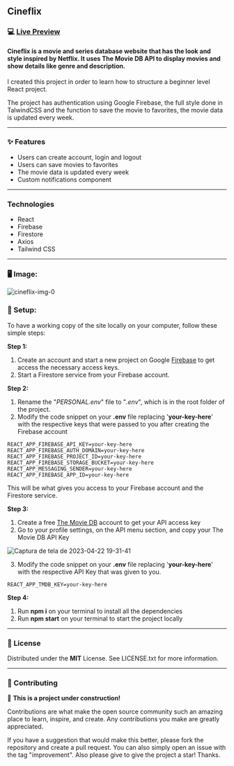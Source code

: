 ## Cineflix

### :computer: [Live Preview](https://cineflix-ten.vercel.app/)

#### Cineflix is a movie and series database website that has the look and style inspired by Netflix. It uses The Movie DB API to display movies and show details like genre and description.
 
I created this project in order to learn how to structure a beginner level React project.

The project has authentication using Google Firebase, the full style done in TalwindCSS and the function to save the movie to favorites, the movie data is updated every week.

---

### :sparkles: Features

* Users can create account, login and logout
* Users can save movies to favorites
* The movie data is updated every week
* Custom notifications component

---

### Technologies

* React
* Firebase
* Firestore
* Axios
* Tailwind CSS

---

### :desktop_computer: Image:

![cineflix-img-0](https://user-images.githubusercontent.com/82607849/175648073-98f3da8c-fcaf-4bc2-b601-adc08245b28a.jpg)


### :wrench: Setup:

To have a working copy of the site locally on your computer, follow these simple steps:

__Step 1:__ 

1. Create an account and start a new project on Google [Firebase](https://firebase.google.com/) to get access the necessary access keys.
2. Start a Firestore service from your Firebase account.

__Step 2:__ 

1. Rename the "_PERSONAL.env_" file to "_.env_", which is in the root folder of the project.
2. Modify the code snippet on your __.env__ file replacing '__your-key-here__' with the respective keys that were passed to you after creating the Firebase account

```
REACT_APP_FIREBASE_API_KEY=your-key-here
REACT_APP_FIREBASE_AUTH_DOMAIN=your-key-here
REACT_APP_FIREBASE_PROJECT_ID=your-key-here
REACT_APP_FIREBASE_STORAGE_BUCKET=your-key-here
REACT_APP_MESSAGING_SENDER=your-key-here
REACT_APP_FIREBASE_APP_ID=your-key-here
```
This will be what gives you access to your Firebase account and the Firestore service.

__Step 3:__

1. Create a free [The Movie DB](https://www.themoviedb.org/) account to get your API access key
2. Go to your profile settings, on the API menu section, and copy your The Movie DB API Key

![Captura de tela de 2023-04-22 19-31-41](https://user-images.githubusercontent.com/82607849/233810549-0927bce3-ef4f-4760-9503-3faaf0724bdc.png)

3. Modify the code snippet on your __.env__ file replacing '__your-key-here__' with the respective API Key that was given to you.

```
REACT_APP_TMDB_KEY=your-key-here
```
__Step 4:__

1. Run __npm i__ on your terminal to install all the dependencies
2. Run __npm start__ on your terminal to start the project locally

---

### :notebook: License

Distributed under the __MIT__ License. See LICENSE.txt for more information.

---

### :handshake: Contributing

:construction: __This is a project under construction!__

Contributions are what make the open source community such an amazing place to learn, inspire, and create. Any contributions you make are greatly appreciated.

If you have a suggestion that would make this better, please fork the repository and create a pull request. You can also simply open an issue with the tag "improvement". Also please give to give the project a star! Thanks.
